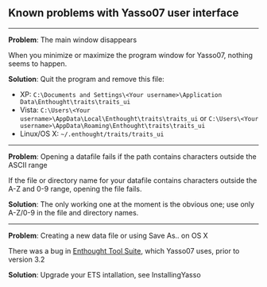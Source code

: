 ## Known problems with Yasso07 user interface ##


---


**Problem**: The main window disappears

When you minimize or maximize the program window for Yasso07, nothing seems to happen.

**Solution**: Quit the program and remove this file:
  * XP: `C:\Documents and Settings\<Your username>\Application Data\Enthought\traits\traits_ui`
  * Vista: `C:\Users\<Your username>\AppData\Local\Enthought\traits\traits_ui` or `C:\Users\<Your username>\AppData\Roaming\Enthought\traits\traits_ui`
  * Linux/OS X: `~/.enthought/traits/traits_ui`


---


**Problem**: Opening a datafile fails if the path contains characters outside the ASCII range

If the file or directory name for your datafile contains characters outside the A-Z and 0-9 range, opening the file fails.

**Solution**: The only working one at the moment is the obvious one; use only A-Z/0-9 in the file and directory names.


---


**Problem**: Creating a new data file or using Save As.. on OS X

There was a bug in [Enthought Tool Suite](http://code.enthought.com/projects/index.php), which Yasso07 uses, prior to version 3.2

**Solution**: Upgrade your ETS intallation, see InstallingYasso